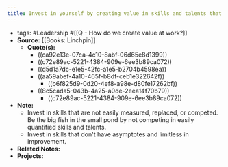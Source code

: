 ```yaml
---
title: Invest in yourself by creating value in skills and talents that are not easily measured
---
```


- tags: #Leadership #[[Q - How do we create value at work?]]
- **Source:** [[Books: Linchpin]]
	- **Quote(s):**
		- ((ca92e13e-07ca-4c10-8abf-06d65e8d1399))
		- ((c72e89ac-5221-4384-909e-6ee3b89ca072))
		- ((d5d1a7dc-e1e5-42fc-a1e5-b2704b4598ea))
		- ((aa59abef-4a10-465f-b8df-ceb1e322642f))
			- ((b6f825d9-0d20-4ef8-a98e-d80fe17262bf))
		- ((8c5cada5-043b-4a25-a0de-2eea14f70b79))
			- ((c72e89ac-5221-4384-909e-6ee3b89ca072))
- **Note:**
	- Invest in skills that are not easily measured, replaced, or competed. Be the big fish in the small pond by not competing in easily quantified skills and talents.
	- Invest in skills that don't have asymptotes and limitless in improvement.
- **Related Notes:**
- **Projects:**